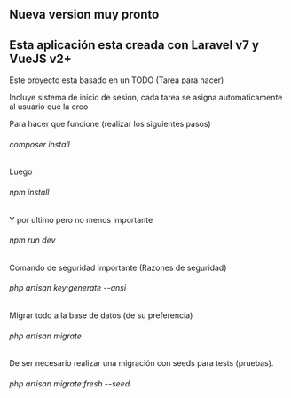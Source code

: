 ## Nueva version muy pronto
## Esta aplicación esta creada con Laravel v7 y VueJS v2+
<p>Este proyecto esta basado en un TODO (Tarea para hacer)</p>
<p>Incluye sistema de inicio de sesion, cada tarea se asigna automaticamente al usuario que la creo</p>
<p>Para hacer que funcione (realizar los siguientes pasos)</p>
<h6>composer install</h6>
<p>Luego</p>
<h6>npm install</h6>
<p>Y por ultimo pero no menos importante</p>
<h6>npm run dev</h6>
<p>Comando de seguridad importante (Razones de seguridad)</p>
<h6>php artisan key:generate --ansi</h6>
<p>Migrar todo a la base de datos (de su preferencia)</p>
<h6>php artisan migrate</h6>
<p>De ser necesario realizar una migración con seeds para tests (pruebas).</p>
<h6>php artisan migrate:fresh --seed</h6>
